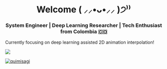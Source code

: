 <h1 align="center">Welcome ( ⸝⸝•ᴗ•⸝⸝ )੭⁾⁾</h1>
<h3 align="center">System Engineer | Deep Learning Researcher | Tech Enthusiast from Colombia 🇨🇴</h3>

Currently focusing on deep learning assisted 2D animation interpolation!

<a href="https://visitcount.itsvg.in">
  <img src="https://visitcount.itsvg.in/api?id=Quimisagi&label=Profile%20Views&color=0&icon=6&pretty=false" />
</a>

<p align="left"> <a href="https://github.com/ryo-ma/github-profile-trophy"><img src="https://github-profile-trophy.vercel.app/?username=quimisagi" alt="quimisagi" /></a> </p>


